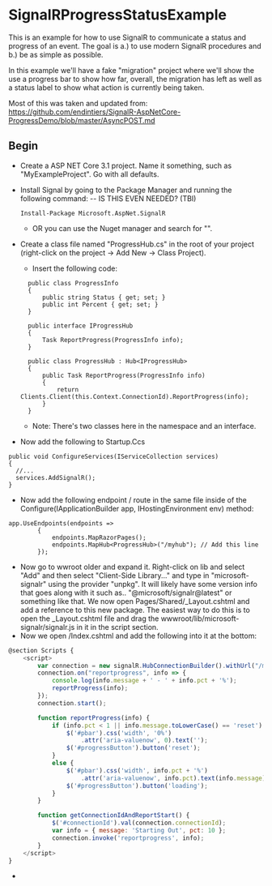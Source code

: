 # SignalRProgressStatusExample
This is an example for how to use SignalR to communicate a status and progress of an event.
The goal is a.) to use modern SignalR procedures and b.) be as simple as possible.

In this example we'll have a fake "migration" project where we'll show the use a progress bar to show how far, overall, the migration has left as well as a status label to show what action is currently being taken.

Most of this was taken and updated from: https://github.com/endintiers/SignalR-AspNetCore-ProgressDemo/blob/master/AsyncPOST.md

## Begin

- Create a ASP NET Core 3.1 project. Name it something, such as "MyExampleProject". Go with all defaults.
- Install Signal by going to the Package Manager and running the following command: -- IS THIS EVEN NEEDED? (TBI)
  ```CSharp
  Install-Package Microsoft.AspNet.SignalR
  ```
  - OR you can use the Nuget manager and search for "".
  
- Create a class file named "ProgressHub.cs" in the root of your project (right-click on the project -> Add New -> Class Project).
  - Insert the following code:
  ```CSharp
    public class ProgressInfo
    {
        public string Status { get; set; }
        public int Percent { get; set; }
    }

    public interface IProgressHub
    {
        Task ReportProgress(ProgressInfo info);
    }

    public class ProgressHub : Hub<IProgressHub>
    {
        public Task ReportProgress(ProgressInfo info)
        {
            return Clients.Client(this.Context.ConnectionId).ReportProgress(info);
        }
    }
    ```
  - Note: There's two classes here in the namespace and an interface. 
- Now add the following to Startup.Ccs
```CSharp
public void ConfigureServices(IServiceCollection services)
{
  //... 
  services.AddSignalR();
}
```
- Now add the following endpoint / route in the same file inside of the Configure(IApplicationBuilder app, IHostingEnvironment env) method:
```CSharp
app.UseEndpoints(endpoints =>
        {
            endpoints.MapRazorPages();
            endpoints.MapHub<ProgressHub>("/myhub"); // Add this line
        });
  ```
- Now go to wwroot older and expand it. Right-click on lib and select "Add" and then select "Client-Side Library..." and type in "microsoft-signalr" using the provider "unpkg". It will likely have some version info that goes along with it such as.. "@microsoft/signalr@latest" or something like that. We now open Pages/Shared/_Layout.cshtml and add a reference to this new package. The easiest way to do this is to open the _Layout.cshtml file and drag the wwwroot/lib/microsoft-signalr/signalr.js in it in the script section.
- Now we open /Index.cshtml and add the following into it at the bottom:
```JavaScript
@section Scripts {
    <script>
        var connection = new signalR.HubConnectionBuilder().withUrl("/myhub").build();
        connection.on("reportprogress", info => {
            console.log(info.message + ' - ' + info.pct + '%');
            reportProgress(info);
        });
        connection.start();

        function reportProgress(info) {
            if (info.pct < 1 || info.message.toLowerCase() == 'reset') {
                $('#pbar').css('width', '0%')
                    .attr('aria-valuenow', 0).text('');
                $('#progressButton').button('reset');
            }
            else {
                $('#pbar').css('width', info.pct + '%')
                    .attr('aria-valuenow', info.pct).text(info.message);
                $('#progressButton').button('loading');
            }
        }

        function getConnectionIdAndReportStart() {
            $('#connectionId').val(connection.connectionId);
            var info = { message: 'Starting Out', pct: 10 };
            connection.invoke('reportprogress', info);
        }
    </script>
}
```
- 